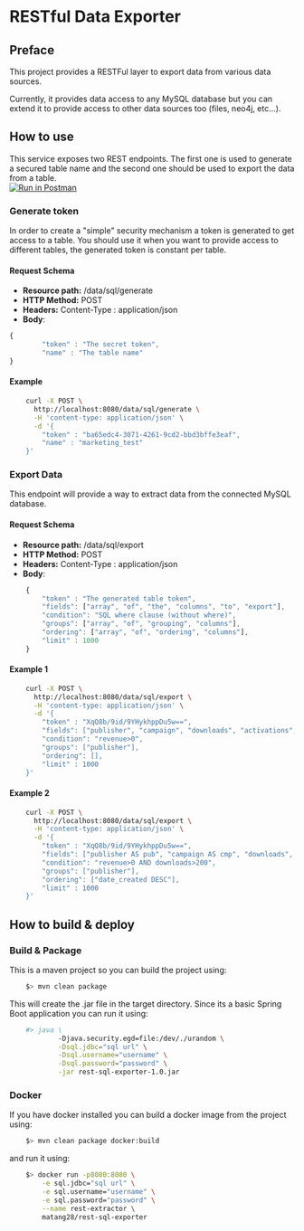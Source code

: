 # RESTful Data Exporter #

## Preface ##
This project provides a RESTFul layer to export data from various data sources.

Currently, it provides data access to any MySQL database but you can extend it to provide access to other data sources too (files, neo4j, etc...).

## How to use ##

This service exposes two REST endpoints. The first one is used to generate a secured table name and the second one should be used to export the data from a table.  
[![Run in Postman](https://run.pstmn.io/button.svg)](https://app.getpostman.com/run-collection/33292201dd6a7b30f359)

### Generate token ###
In order to create a "simple" security mechanism a token is generated to get access to a table.
You should use it when you want to provide access to different tables, the generated token is constant per table.

#### Request Schema #####
* **Resource path:** /data/sql/generate
* **HTTP Method:** POST
* **Headers:** Content-Type : application/json
* **Body**:
```js
{
        "token" : "The secret token",
        "name" : "The table name"
}
```


#### Example ####
```bash
    curl -X POST \
      http://localhost:8080/data/sql/generate \
      -H 'content-type: application/json' \
      -d '{
        "token" : "ba65edc4-3071-4261-9cd2-bbd3bffe3eaf",
        "name" : "marketing_test"
    }'
```

### Export Data ###
This endpoint will provide a way to extract data from the connected MySQL database.

#### Request Schema ####
* **Resource path:** /data/sql/export
* **HTTP Method:** POST
* **Headers:** Content-Type : application/json
* **Body**:
```js
    {
        "token" : "The generated table token",
        "fields": ["array", "of", "the", "columns", "to", "export"],
        "condition": "SQL where clause (without where)",
        "groups": ["array", "of", "grouping", "columns"],
        "ordering": ["array", "of", "ordering", "columns"],
        "limit" : 1000
    }
```

#### Example 1 ####
```bash
    curl -X POST \
      http://localhost:8080/data/sql/export \
      -H 'content-type: application/json' \
      -d '{
        "token" : "XqQ8b/9id/9YHykhppDu5w==",
        "fields": ["publisher", "campaign", "downloads", "activations", "sum(revenue)"],
        "condition": "revenue>0",
        "groups": ["publisher"],
        "ordering": [],
        "limit" : 1000
    }'
```

#### Example 2 ####
```bash
    curl -X POST \
      http://localhost:8080/data/sql/export \
      -H 'content-type: application/json' \
      -d '{
        "token" : "XqQ8b/9id/9YHykhppDu5w==",
        "fields": ["publisher AS pub", "campaign AS cmp", "downloads", "activations", "sum(revenue)"],
        "condition": "revenue>0 AND downloads>200",
        "groups": ["publisher"],
        "ordering": ["date_created DESC"],
        "limit" : 1000
    }'
```
## How to build & deploy ##

### Build & Package ###

This is a maven project so you can build the project using:
```bash
    $> mvn clean package
```

This will create the .jar file in the target directory. Since its a basic Spring Boot application you can run it using:

```bash
    #> java \
            -Djava.security.egd=file:/dev/./urandom \
            -Dsql.jdbc="sql url" \
            -Dsql.username="username" \
            -Dsql.password="password" \
            -jar rest-sql-exporter-1.0.jar
```

### Docker ###

If you have docker installed you can build a docker image from the project using:
```bash
    $> mvn clean package docker:build
```

and run it using:

```bash
    $> docker run -p8080:8080 \
        -e sql.jdbc="sql url" \
        -e sql.username="username" \
        -e sql.password="password" \
        --name rest-extractor \
        matang28/rest-sql-exporter
```
